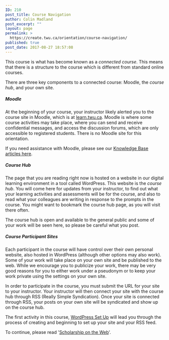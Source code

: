 ```yaml
---
ID: 210
post_title: Course Navigation
author: Colin Madland
post_excerpt: ""
layout: page
permalink: >
  https://create.twu.ca/orientation/course-navigation/
published: true
post_date: 2017-08-27 18:57:08
---
```

This course is what has become known as a _connected course_. This means that there is a structure to the course which is different from standard online courses.

There are three key components to a connected course: Moodle, the _course hub_, and your own site.

##### Moodle

At the beginning of your course, your instructor likely alerted you to the course site in Moodle, which is at [learn.twu.ca](https://learn.twu.ca). Moodle is where some course activities may take place, where you can send and receive confidential messages, and access the discussion forums, which are only accessible to registered students. There is no Moodle site for this orientation.

If you need assistance with Moodle, please see our [Knowledge Base articles here](https://twonline.gitbooks.io/moodlefaq/content/).

##### Course Hub

The page that you are reading right now is hosted on a website in our digital learning environment in a tool called WordPress. This website is the _course hub_. You will come here for updates from your instructor, to find out what your learning activities and assessments will be for the course, and also to read what your colleagues are writing in response to the prompts in the course. You might want to bookmark the course hub page, as you will visit there often.

The course hub is open and available to the general public and some of your work will be seen here, so please be careful what you post.

##### Course Participant Sites

Each participant in the course will have control over their own personal website, also hosted in WordPress (although other options may also work). Some of your work will take place on your own site and be published to the web. While we encourage you to publicize your work, there may be very good reasons for you to either work under a pseudonym or to keep your work private using the settings on your own site.

In order to participate in the course, you must submit the URL for your site to your instructor. Your instructor will then connect your site with the course hub through RSS (Really Simple Syndication). Once your site is connected through RSS, your posts on your own site will be syndicated and show up on the course hub.

The first activity in this course, [WordPress Set Up](https://create.twu.ca/orientation/digital-skills/wordpress-set-up/) will lead you through the process of creating and beginning to set up your site and your RSS feed.

To continue, please read '<a href="https://create.twu.ca/orientation/digital-literacy/scholarship-on-the-web">Scholarship on the Web</a>'.